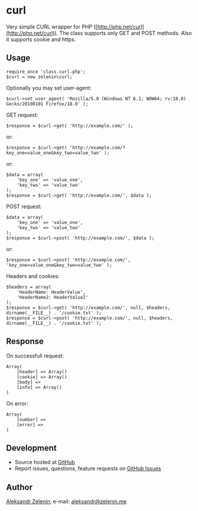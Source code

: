 # curl

Very simple CURL wrapper for PHP ([http://php.net/curl](http://php.net/curl)). The class supports only GET and POST methods. Also it supports cookie and https.

## Usage

	require_once 'class.curl.php';
	$curl = new zelenin\curl;

Optionally you may set user-agent:

	$curl->set_user_agent( 'Mozilla/5.0 (Windows NT 6.1; WOW64; rv:18.0) Gecko/20100101 Firefox/18.0' );

GET request:

	$response = $curl->get( 'http://example.com/' );

or:

	$response = $curl->get( 'http://example.com/?key_one=value_one&key_two=value_two' );

or:

	$data = array(
		'key_one' => 'value_one',
		'key_two' => 'value_two'
	);
	$response = $curl->get( 'http://example.com/', $data );

POST request:

	$data = array(
		'key_one' => 'value_one',
		'key_two' => 'value_two'
	);
	$response = $curl->post( 'http://example.com/', $data );

or:

	$response = $curl->post( 'http://example.com/', 'key_one=value_one&key_two=value_two' );

Headers and cookies:

	$headers = array(
		'HeaderName: HeaderValue',
		'HeaderName2: HeaderValue2'
	);
	$response = $curl->get( 'http://example.com/', null, $headers, dirname(__FILE__) . '/cookie.txt' );
	$response = $curl->post( 'http://example.com/', null, $headers, dirname(__FILE__) . '/cookie.txt' );


## Response

On successfull request:

	Array(
		[header] => Array()
		[cookie] => Array()
		[body] =>
		[info] => Array()
	)

On error:

	Array(
		[number] =>
		[error] =>
	)

## Development

- Source hosted at [GitHub](https://github.com/zelenin/curl)
- Report issues, questions, feature requests on [GitHub Issues](https://github.com/zelenin/curl/issues)

## Author

[Aleksandr Zelenin](https://github.com/zelenin/), e-mail: [aleksandr@zelenin.me](mailto:aleksandr@zelenin.me)